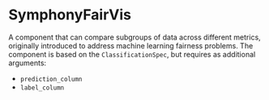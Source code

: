 # SymphonyFairVis

A component that can compare subgroups of data across different metrics, originally introduced to address machine learning fairness problems.
The component is based on the `ClassificationSpec`, but requires as additional arguments:

- `prediction_column`
- `label_column`
